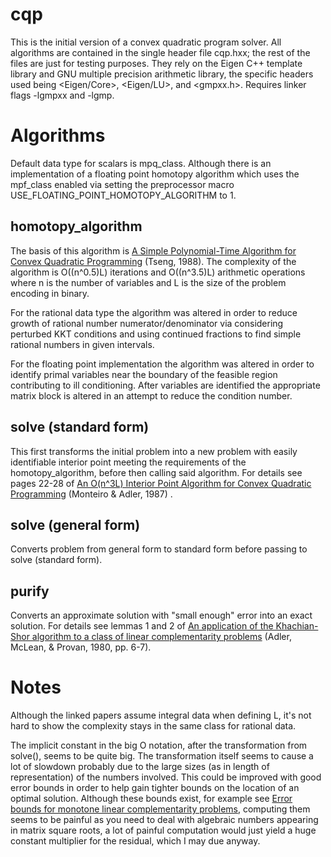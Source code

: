 # cqp
This is the initial version of a convex quadratic program solver.  All algorithms are contained in the single header file cqp.hxx; the rest of the files are just for testing purposes. They rely on the Eigen C++ template library and GNU multiple precision arithmetic library, the specific headers used being <Eigen/Core>, <Eigen/LU>, and <gmpxx.h>. Requires linker flags -lgmpxx and -lgmp.

# Algorithms
Default data type for scalars is mpq_class. Although there is an implementation of a floating point homotopy algorithm which uses the mpf_class enabled via setting the preprocessor macro USE_FLOATING_POINT_HOMOTOPY_ALGORITHM to 1.

## homotopy_algorithm
The basis of this algorithm is [A Simple Polynomial-Time Algorithm for Convex Quadratic Programming](https://core.ac.uk/download/pdf/4380751.pdf) (Tseng, 1988). The complexity of the algorithm is O((n^0.5)L) iterations and O((n^3.5)L) arithmetic operations where n is the number of variables and L is the size of the problem encoding in binary. 

For the rational data type the algorithm was altered in order to reduce growth of rational number numerator/denominator via considering perturbed KKT conditions and using continued fractions to find simple rational numbers in given intervals. 

For the floating point implementation the algorithm was altered in order to identify primal variables near the boundary of the feasible region contributing to ill conditioning. After variables are identified the appropriate matrix block is altered in an attempt to reduce the condition number.

## solve (standard form)
This first transforms the initial problem into a new problem with easily identifiable interior point meeting the requirements of the homotopy_algorithm, before then calling said algorithm. For details see pages 22-28 of [An O(n^3L) Interior Point Algorithm for Convex Quadratic Programming](https://apps.dtic.mil/dtic/tr/fulltext/u2/a186001.pdf) (Monteiro & Adler, 1987) .

## solve (general form)
Converts problem from general form to standard form before passing to solve (standard form).

## purify
Converts an approximate solution with "small enough" error into an exact solution. For details see lemmas 1 and 2 of [An application of the Khachian-Shor algorithm to a class of linear complementarity problems](https://cowles.yale.edu/sites/default/files/files/pub/d05/d0549.pdf) (Adler, McLean, & Provan, 1980, pp. 6-7).

# Notes
Although the linked papers assume integral data when defining L, it's not hard to show the complexity stays in the same class for rational data. 

The implicit constant in the big O notation, after the transformation from solve(), seems to be quite big. The transformation itself seems to cause a lot of slowdown probably due to the large sizes (as in length of representation) of the numbers involved. This could be improved with good error bounds in order to help gain tighter bounds on the location of an optimal solution. Although these bounds exist, for example see [Error bounds for monotone linear complementarity problems](https://apps.dtic.mil/dtic/tr/fulltext/u2/a160975.pdf), computing them seems to be painful as you need to deal with algebraic numbers appearing in matrix square roots, a lot of painful computation would just yield a huge constant multiplier for the residual, which I may due anyway.
